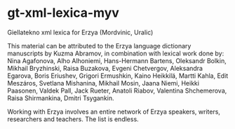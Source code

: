 # gt-xml-lexica-myv
Giellatekno xml lexica for Erzya (Mordvinic, Uralic)

This material can be attributed to the Erzya language dictionary manuscripts by Kuzma Abramov, in combination with lexical work done by:
Nina Agafonova, Alho Alhoniemi, Hans-Hermann Bartens, Oleksandr Bolkin, Mikhail Bryzhinski, Raisa Buzakova, Evgeni Chetvergov, Aleksandra Egarova, Boris Eriushev, Grigori Ermushkin, Kaino Heikkilä, Martti Kahla, Edit Meszáros, Svetlana Mishanina, Mikhail Mosin, Jaana Niemi, Heikki Paasonen, Valdek Pall, Jack Rueter, Anatoli Riabov, Valentina Shchemerova, Raisa Shirmankina, Dmitri Tsygankin.

Working with Erzya involves an entire network of Erzya speakers, writers, researchers and teachers. The list is endless.


